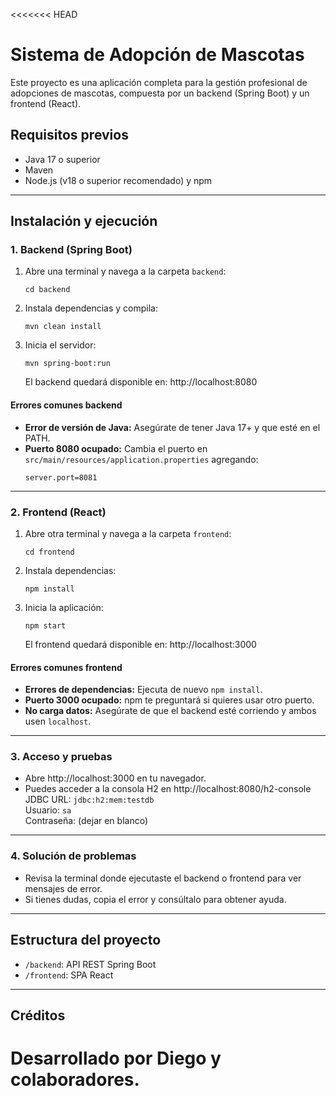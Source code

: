 <<<<<<< HEAD
# Sistema de Adopción de Mascotas

Este proyecto es una aplicación completa para la gestión profesional de adopciones de mascotas, compuesta por un backend (Spring Boot) y un frontend (React).

## Requisitos previos
- Java 17 o superior
- Maven
- Node.js (v18 o superior recomendado) y npm

---

## Instalación y ejecución

### 1. Backend (Spring Boot)

1. Abre una terminal y navega a la carpeta `backend`:
   ```
   cd backend
   ```
2. Instala dependencias y compila:
   ```
   mvn clean install
   ```
3. Inicia el servidor:
   ```
   mvn spring-boot:run
   ```
   El backend quedará disponible en: http://localhost:8080

#### Errores comunes backend
- **Error de versión de Java:** Asegúrate de tener Java 17+ y que esté en el PATH.
- **Puerto 8080 ocupado:** Cambia el puerto en `src/main/resources/application.properties` agregando:
  ```
  server.port=8081
  ```

---

### 2. Frontend (React)

1. Abre otra terminal y navega a la carpeta `frontend`:
   ```
   cd frontend
   ```
2. Instala dependencias:
   ```
   npm install
   ```
3. Inicia la aplicación:
   ```
   npm start
   ```
   El frontend quedará disponible en: http://localhost:3000

#### Errores comunes frontend
- **Errores de dependencias:** Ejecuta de nuevo `npm install`.
- **Puerto 3000 ocupado:** npm te preguntará si quieres usar otro puerto.
- **No carga datos:** Asegúrate de que el backend esté corriendo y ambos usen `localhost`.

---

### 3. Acceso y pruebas
- Abre http://localhost:3000 en tu navegador.
- Puedes acceder a la consola H2 en http://localhost:8080/h2-console  
  JDBC URL: `jdbc:h2:mem:testdb`  
  Usuario: `sa`  
  Contraseña: (dejar en blanco)

---

### 4. Solución de problemas
- Revisa la terminal donde ejecutaste el backend o frontend para ver mensajes de error.
- Si tienes dudas, copia el error y consúltalo para obtener ayuda.

---

## Estructura del proyecto

- `/backend`: API REST Spring Boot
- `/frontend`: SPA React

---

## Créditos
Desarrollado por Diego y colaboradores.
=======

